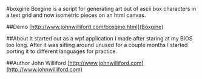 #boxgine
Boxgine is a script for generating art out of ascii box characters in a text grid and now 
isometric pieces on an html canvas.

##Demo
[http://www.johnwilliford.com/boxgine.html](Boxgine)

##About
It started out as a wpf application I made after staring at my BIOS too long. After it was 
sitting around unused for a couple months I started porting it to different languages for 
practice.

##Author
John Williford
[http://www.johnwilliford.com](http://www.johnwilliford.com)
